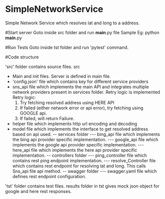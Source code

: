 # SimpleNetworkService
Simple Network Service which resolves lat and long to a address.

#Start server
Goto inside src folder and run __main__.py file
Sample Eg: python __main__.py

#Run Tests
Goto inside tst folder and run 'pytest' command.

#Code structure

'src' folder contains source files.
src
- Main and init files. Server is defined in main file.
- 'config.json' file which contains key for different service providers
- sns_api file which implements the main API and integrates multiple network
providers present in services folder. Retry logic is implemented
Retry logic:
  1. Try fetching resolved address using HERE API
  2. If failed (either network error or api error), try fetching using GOOGLE api.
  3. If failed, will return Failure.
- helper file which implements http url encoding and decoding
- model file which implements the interface to get resolved address based on api used.
-- services folder
--- bing_api file which implements the bing api provider specific implementation.
--- google_api file which implements the google api provider specific implementation.
--- here_api file which implements the here api provider specific implementation.
-- controllers folder
--- ping_controller file which contains rest ping endpoint implementation.
--- resolve_Controller file which contains rest endpoint for resolving lat and long.
This calls Sns_api file api method.
-- swagger folder
--- swagger.yaml file which defines rest endpoint configuration.

'tst' folder contains test files.
results folder in tst gives mock json object for google and here rest responses.
